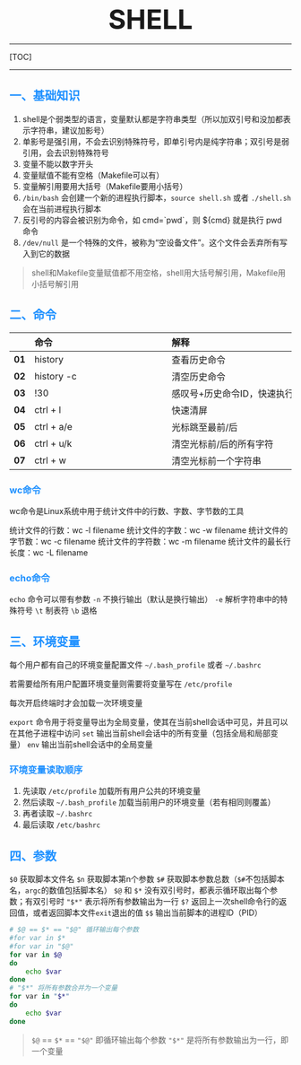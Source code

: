 <font size="7"><center>**SHELL**</center></font>

___

[TOC]

___

## <font color="1E90FF">一、基础知识</font>

1. shell是个弱类型的语言，变量默认都是字符串类型（所以加双引号和没加都表示字符串，建议加影号）
1. 单影号是强引用，不会去识别特殊符号，即单引号内是纯字符串；双引号是弱引用，会去识别特殊符号
1. 变量不能以数字开头
1. 变量赋值不能有空格（Makefile可以有）
1. 变量解引用要用大括号（Makefile要用小括号）
1. `/bin/bash` 会创建一个新的进程执行脚本，`source shell.sh` 或者 `./shell.sh` 会在当前进程执行脚本
1. 反引号的内容会被识别为命令，如 cmd=\`pwd\`，则 ${cmd} 就是执行 pwd 命令
1. `/dev/null` 是一个特殊的文件，被称为“空设备文件”。这个文件会丢弃所有写入到它的数据

> shell和Makefile变量赋值都不用空格，shell用大括号解引用，Makefile用小括号解引用


## <font color="1E90FF">二、命令</font>

|   |<div style="width:229px">命令</div>|<div style="width:521px">解释</div>|
|---|:---|:---|
|**01**|history|查看历史命令|
|**02**|history -c|清空历史命令|
|**03**|!30|感叹号+历史命令ID，快速执行历史命令|
|**04**|ctrl + l|快速清屏|
|**05**|ctrl + a/e|光标跳至最前/后|
|**06**|ctrl + u/k|清空光标前/后的所有字符|
|**07**|ctrl + w|清空光标前一个字符串|

### <font color="1E90FF">wc命令</font>

wc命令是‌Linux系统中用于统计文件中的行数、字数、字节数的工具

‌统计文件的行数‌：wc -l filename
‌统计文件的字数‌：wc -w filename
‌统计文件的字节数‌：wc -c filename
‌统计文件的字符数‌：wc -m filename
‌统计文件的最长行长度‌：wc -L filename

### <font color="1E90FF">echo命令</font>

`echo` 命令可以带有参数
`-n` 不换行输出（默认是换行输出）
`-e` 解析字符串中的特殊符号
`\t` 制表符
`\b` 退格


## <font color="1E90FF">三、环境变量</font>

每个用户都有自己的环境变量配置文件 `~/.bash_profile` 或者 `~/.bashrc`

若需要给所有用户配置环境变量则需要将变量写在 `/etc/profile` 

每次开启终端时才会加载一次环境变量

`export` 命令用于将变量导出为全局变量，使其在当前shell会话中可见，并且可以在其他子进程中访问
`set` 输出当前shell会话中的所有变量（包括全局和局部变量）
`env` 输出当前shell会话中的全局变量

### <font color="1E90FF">环境变量读取顺序</font>

1. 先读取 `/etc/profile` 加载所有用户公共的环境变量
1. 然后读取 `~/.bash_profile` 加载当前用户的环境变量（若有相同则覆盖）
1. 再者读取 `~/.bashrc`
1. 最后读取 `/etc/bashrc`


## <font color="1E90FF">四、参数</font>

`$0` 获取脚本文件名
`$n` 获取脚本第n个参数
`$#` 获取脚本参数总数（`$#`不包括脚本名，`argc`的数值包括脚本名）
`$@` 和 `$*` 没有双引号时，都表示循环取出每个参数；有双引号时 `"$*"` 表示将所有参数输出为一行
`$?` 返回上一次shell命令行的返回值，或者返回脚本文件`exit`退出的值
`$$` 输出当前脚本的进程ID（PID）

```bash
# $@ == $* == "$@" 循环输出每个参数
#for var in $*
#for var in "$@"
for var in $@
do
    echo $var
done
# "$*" 将所有参数合并为一个变量
for var in "$*"
do 
    echo $var 
done
```

>`$@` == `$*` == `"$@"` 即循环输出每个参数
>`"$*"` 是将所有参数输出为一行，即一个变量
